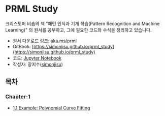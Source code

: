 # PRML Study

크리스토퍼 비숍의 책 "패턴 인식과 기계 학습(Pattern Recognition and Machine Learning)" 의 원서를 공부하고, 그에 필요한 코드와 수식을 정리하고 있습니다.

* 원서 다운로드 링크: [aka.ms/prml](aka.ms/prml) 
* GitBook: [https://simonjisu.github.io/prml_study](https://simonjisu.github.io/prml_study)
* 코드: [Jupyter Notebook](https://github.com/simonjisu/prml_study/tree/master/notebooks)
* 작성자: 장지수([simonjisu](https://github.com/simonjisu))

## 목차

### [Chapter-1]()

* [1.1 Example: Polynomial Curve Fitting]()
